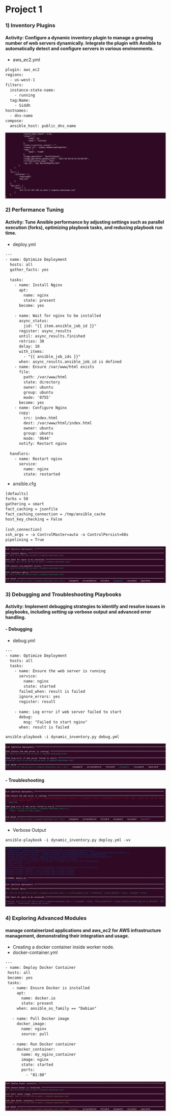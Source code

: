 # Project 1

### 1) Inventory Plugins
#### Activity: Configure a dynamic inventory plugin to manage a growing number of web servers dynamically. Integrate the plugin with Ansible to automatically detect and configure servers in various environments.

- aws_ec2.yml
```
plugin: aws_ec2
regions:
  - us-west-1
filters:
  instance-state-name:
    - running
  tag:Name:
    - Siddh
hostnames:
  - dns-name
compose:
  ansible_host: public_dns_name
```
![](1.png)
### 2) Performance Tuning
#### Activity: Tune Ansible performance by adjusting settings such as parallel execution (forks), optimizing playbook tasks, and reducing playbook run time.
- deploy.yml
```
---
- name: Optimize Deployment
  hosts: all
  gather_facts: yes

  tasks:
    - name: Install Nginx 
      apt:
        name: nginx
        state: present
      become: yes

    - name: Wait for nginx to be installed
      async_status:
        jid: "{{ item.ansible_job_id }}"
      register: async_results
      until: async_results.finished
      retries: 30
      delay: 10
      with_items:
        - "{{ ansible_job_ids }}"
      when: async_results.ansible_job_id is defined
    - name: Ensure /var/www/html exists
      file:
        path: /var/www/html
        state: directory
        owner: ubuntu
        group: ubuntu
        mode: '0755'
      become: yes
    - name: Configure Nginx
      copy:
        src: index.html
        dest: /var/www/html/index.html
        owner: ubuntu
        group: ubuntu
        mode: '0644'
      notify: Restart nginx

  handlers:
    - name: Restart nginx
      service:
        name: nginx
        state: restarted
```

- ansible.cfg
```
[defaults]
forks = 50
gathering = smart
fact_caching = jsonfile
fact_caching_connection = /tmp/ansible_cache
host_key_checking = False

[ssh_connection]
ssh_args = -o ControlMaster=auto -o ControlPersist=60s
pipelining = True
```
![](6.png)
### 3) Debugging and Troubleshooting Playbooks
#### Activity: Implement debugging strategies to identify and resolve issues in playbooks, including setting up verbose output and advanced error handling.
#### - Debugging
- debug.yml
```
---
- name: Optimize Deployment
  hosts: all
  tasks:
    - name: Ensure the web server is running
      service:
        name: nginx
        state: started
      failed_when: result is failed
      ignore_errors: yes
      register: result

    - name: Log error if web server failed to start
      debug:
        msg: "Failed to start nginx"
      when: result is failed
```
```
ansible-playbook -i dynamic_inventory.py debug.yml
```
![](2.png)
#### - Troubleshooting
![](3.png)

- Verbose Output
```
ansible-playbook -i dynamic_inventory.py deploy.yml -vv
```
![](4.png)

### 4) Exploring Advanced Modules
#### manage containerized applications and aws_ec2 for AWS infrastructure management, demonstrating their integration and usage.

- Creating a docker container inside worker node.
 - docker-container.yml
 ```
 ---
- name: Deploy Docker Container
  hosts: all
  become: yes
  tasks:
    - name: Ensure Docker is installed
      apt:
        name: docker.io
        state: present
      when: ansible_os_family == "Debian"

    - name: Pull Docker image
      docker_image:
        name: nginx
        source: pull

    - name: Run Docker container
      docker_container:
        name: my_nginx_container
        image: nginx
        state: started
        ports:
          - "81:80"
 ```
 ![](5.png)